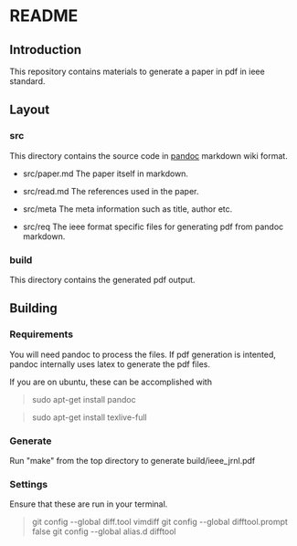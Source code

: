 # README

## Introduction

This repository contains materials to generate a paper in pdf in ieee standard.

## Layout

### src

This directory contains the source code in [pandoc](http://johnmacfarlane.net/pandoc/) markdown wiki format.

- src/paper.md
  The paper itself in markdown.

- src/read.md
  The references used in the paper.

- src/meta
  The meta information such as title, author etc.

- src/req
  The ieee format specific files for generating pdf from pandoc markdown.

### build

This directory contains the generated pdf output.

## Building


### Requirements

You will need pandoc to process the files.
If pdf generation is intented, pandoc internally uses latex to generate the pdf files.

If you are on ubuntu, these can be accomplished with

> sudo apt-get install pandoc

> sudo apt-get install texlive-full

### Generate

Run "make" from the top directory to generate build/ieee_jrnl.pdf


### Settings

Ensure that these are run in your terminal.

> git config --global diff.tool vimdiff
> git config --global difftool.prompt false
> git config --global alias.d difftool

